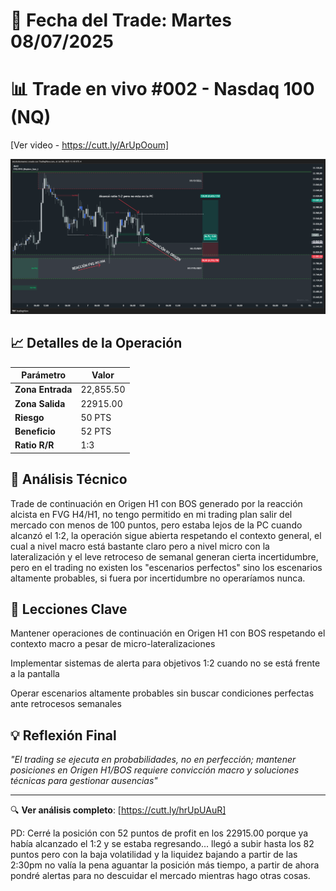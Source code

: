 # 📅 Fecha del Trade: Martes 08/07/2025
# 📊 Trade en vivo #002 - Nasdaq 100 (NQ)

[Ver video - https://cutt.ly/ArUpOoum]

![Gráfico del Trade](trade_002.png) <!-- Asegúrate que el nombre coincida exactamente -->


## 📈 Detalles de la Operación
| Parámetro       | Valor               |
|----------------|---------------------|
| **Zona Entrada** | 22,855.50 |
| **Zona Salida**  | 22915.00 |
| **Riesgo**       | 50 PTS |
| **Beneficio**    | 52 PTS |
| **Ratio R/R**    | 1:3        |

## 🎯 Análisis Técnico

Trade de continuación en Origen H1 con BOS generado por la reacción alcista en FVG H4/H1, no tengo permitido en mi trading plan salir del mercado con menos de 100 puntos, pero estaba lejos de la PC cuando alcanzó el 1:2, la operación sigue abierta respetando el contexto general, el cual a nivel macro está bastante claro pero a nivel micro con la lateralización y el leve retroceso de semanal generan cierta incertidumbre, pero en el trading no existen los "escenarios perfectos" sino los escenarios altamente probables, si fuera por incertidumbre no operaríamos nunca. 

## 📌 Lecciones Clave

Mantener operaciones de continuación en Origen H1 con BOS respetando el contexto macro a pesar de micro-lateralizaciones

Implementar sistemas de alerta para objetivos 1:2 cuando no se está frente a la pantalla

Operar escenarios altamente probables sin buscar condiciones perfectas ante retrocesos semanales

## 💡 Reflexión Final

*"El trading se ejecuta en probabilidades, no en perfección; mantener posiciones en Origen H1/BOS requiere convicción macro y soluciones técnicas para gestionar ausencias"*

---

🔍 **Ver análisis completo**: [https://cutt.ly/hrUpUAuR]

PD: Cerré la posición con 52 puntos de profit en los 22915.00 porque ya había alcanzado el 1:2 y se estaba regresando... llegó a subir hasta los 82 puntos pero con la baja volatilidad y la liquidez bajando a partir de las 2:30pm no valía la pena aguantar la posición más tiempo, a partir de ahora pondré alertas para no descuidar el mercado mientras hago otras cosas.